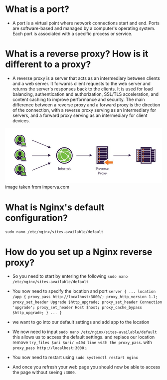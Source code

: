 #  What is a port? 

- A port is a virtual point where network connections start and end. Ports are software-based and managed by a computer's operating system. Each port is associated with a specific process or service.

# What is a reverse proxy? How is it different to a proxy?

- A reverse proxy is a server that acts as an intermediary between clients and a web server. It forwards client requests to the web server and returns the server's responses back to the clients. It is used for load balancing, authentication and authorization, SSL/TLS acceleration, and content caching to improve performance and security. The main difference between a reverse proxy and a forward proxy is the direction of the connection, with a reverse proxy serving as an intermediary for servers, and a forward proxy serving as an intermediary for client devices.

![img_12.png](img_12.png)
image taken from imperva.com 

# What is Nginx's default configuration? 

`sudo nano /etc/nginx/sites-available/default`


# How do you set up a Nginx reverse proxy?


- So you need to start by entering the following `sudo nano /etc/nginx/sites-available/default`
- You now need to specify the location and port `server {
...
    location /app {
        proxy_pass http://localhost:3000/;
        proxy_http_version 1.1;
        proxy_set_header Upgrade $http_upgrade;
        proxy_set_header Connection 'upgrade';
        proxy_set_header Host $host;
        proxy_cache_bypass $http_upgrade;
    }
...
}`
- we want to go into our default settings and add app to the location 

- We now need to input `sudo nano /etc/nginx/sites-available/default` this allows us to access the default settings. and replace our location remove `try_files $uri $uri/ =404 line with the proxy_pass`. with `proxy_pass http://localhost:3000;`.
- You now need to restart using `sudo systemctl restart nginx`
- And once you refresh your web page you should now be able to access the page without seeing `:3000`.

